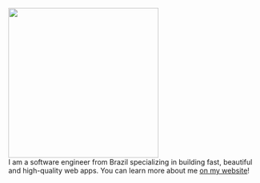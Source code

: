 <div>
	<br>
		<img src="https://raw.githubusercontent.com/matfantinel/matfantinel/master/hero.svg" width="300" height="300">
	<br>
</div>

<div>
	<span>I am a software engineer from Brazil specializing in building fast, beautiful and high-quality web apps. You can learn more about me <a href="https://fantinel.dev" target="_blank">on my website</a>!</span>
</div>
